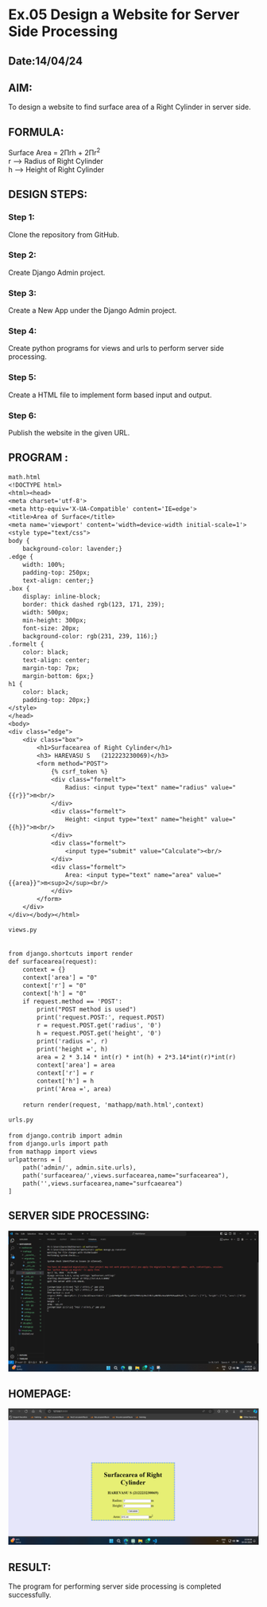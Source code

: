 # Ex.05 Design a Website for Server Side Processing
## Date:14/04/24

## AIM:
To design a website to find surface area of a Right Cylinder in server side.

## FORMULA:
Surface Area = 2Πrh + 2Πr<sup>2</sup>
<br>r --> Radius of Right Cylinder
<br>h --> Height of Right Cylinder

## DESIGN STEPS:

### Step 1:
Clone the repository from GitHub.

### Step 2:
Create Django Admin project.

### Step 3:
Create a New App under the Django Admin project.

### Step 4:
Create python programs for views and urls to perform server side processing.

### Step 5:
Create a HTML file to implement form based input and output.

### Step 6:
Publish the website in the given URL.

## PROGRAM :
```
math.html
<!DOCTYPE html>
<html><head>
<meta charset='utf-8'>
<meta http-equiv='X-UA-Compatible' content='IE=edge'>
<title>Area of Surface</title>
<meta name='viewport' content='width=device-width initial-scale=1'>
<style type="text/css">
body {
    background-color: lavender;}
.edge {
    width: 100%;
    padding-top: 250px;
    text-align: center;}
.box {
    display: inline-block;
    border: thick dashed rgb(123, 171, 239);
    width: 500px;
    min-height: 300px;
    font-size: 20px;
    background-color: rgb(231, 239, 116);}
.formelt {
    color: black;
    text-align: center;
    margin-top: 7px;
    margin-bottom: 6px;}
h1 {
    color: black;
    padding-top: 20px;}
</style>
</head>
<body>
<div class="edge">
    <div class="box">
        <h1>Surfacearea of Right Cylinder</h1>
        <h3> HAREVASU S   (212223230069)</h3>
        <form method="POST">
            {% csrf_token %}
            <div class="formelt">
                Radius: <input type="text" name="radius" value="{{r}}">m<br/>
            </div>
            <div class="formelt">
                Height: <input type="text" name="height" value="{{h}}">m<br/>
            </div>
            <div class="formelt">
                <input type="submit" value="Calculate"><br/>
            </div>
            <div class="formelt">
                Area: <input type="text" name="area" value="{{area}}">m<sup>2</sup><br/>
            </div>
        </form>
    </div>
</div></body></html>
```
```
views.py


from django.shortcuts import render
def surfacearea(request):
    context = {}
    context['area'] = "0"
    context['r'] = "0"
    context['h'] = "0"
    if request.method == 'POST':
        print("POST method is used")
        print('request.POST:', request.POST)
        r = request.POST.get('radius', '0') 
        h = request.POST.get('height', '0') 
        print('radius =', r)
        print('height =', h)
        area = 2 * 3.14 * int(r) * int(h) + 2*3.14*int(r)*int(r)
        context['area'] = area
        context['r'] = r
        context['h'] = h
        print('Area =', area)
    
    return render(request, 'mathapp/math.html',context)

```
```
urls.py
    
from django.contrib import admin
from django.urls import path
from mathapp import views
urlpatterns = [
    path('admin/', admin.site.urls),
    path('surfacearea/',views.surfacearea,name="surfacearea"),
    path('',views.surfacearea,name="surfcaearea")
]
```    

## SERVER SIDE PROCESSING:
![alt text](<image copy.png>)

## HOMEPAGE:
![alt text](image.png)

## RESULT:
The program for performing server side processing is completed successfully.
